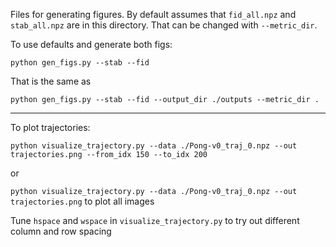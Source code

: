 Files for generating figures. By default assumes that `fid_all.npz` and `stab_all.npz` are in this directory. That can be changed with `--metric_dir`. 

To use defaults and generate both figs:

`python gen_figs.py --stab --fid`

That is the same as

`python gen_figs.py --stab --fid --output_dir ./outputs --metric_dir .`

-------

To plot trajectories:

`python visualize_trajectory.py --data ./Pong-v0_traj_0.npz --out trajectories.png --from_idx 150 --to_idx 200`

or

`python visualize_trajectory.py --data ./Pong-v0_traj_0.npz --out trajectories.png` to plot all images

Tune `hspace` and `wspace` in `visualize_trajectory.py` to try out different column and row spacing